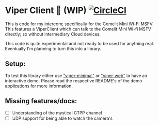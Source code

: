 # Viper Client 👷 (WIP) [![CircleCI](https://dl.circleci.com/status-badge/img/gh/grdw/viper-client/tree/main.svg?style=svg)](https://dl.circleci.com/status-badge/redirect/gh/grdw/viper-client/tree/main)
This is code for my intercom; specifically for the Comelit Mini Wi-Fi MSFV. This features a ViperClient which can talk to the Comelit Mini Wi-fi MSFV directly; so without intermediary Cloud devices.

This code is quite experimental and not ready to be used for anything real. Eventually I'm planning to turn this into a library.

## Setup:

To test this library either use ["viper-minimal"](/viper-minimal) or ["viper-web"](/viper-web) to have an interactive demo. Please read the respective README's of the demo applications for more information.

## Missing features/docs:

- [ ] Understanding of the mystical CTPP channel
- [ ] UDP support for being able to watch the camera's
